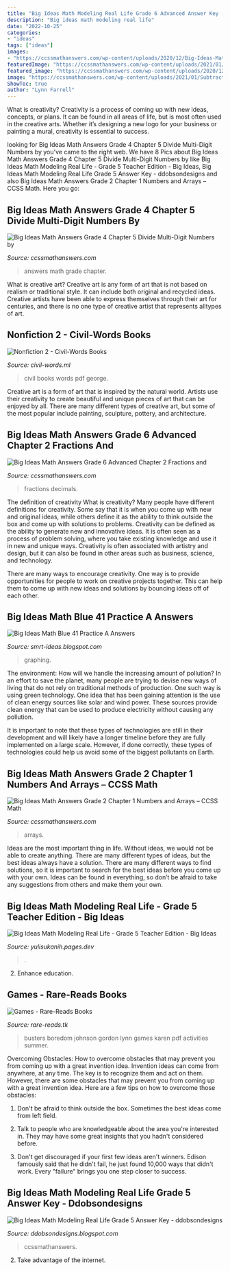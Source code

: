 ```yaml
---
title: "Big Ideas Math Modeling Real Life Grade 6 Advanced Answer Key - Civil Books Words Pdf George"
description: "Big ideas math modeling real life"
date: "2022-10-25"
categories:
- "ideas"
tags: ["ideas"]
images:
- "https://ccssmathanswers.com/wp-content/uploads/2020/12/Big-Ideas-Math-Answers-2nd-Grade-Chapter-1-Numbers-and-Arrays-87.png"
featuredImage: "https://ccssmathanswers.com/wp-content/uploads/2021/01/Subtract-11.bmp"
featured_image: "https://ccssmathanswers.com/wp-content/uploads/2020/12/Big-Ideas-Math-Answers-2nd-Grade-Chapter-1-Numbers-and-Arrays-87.png"
image: "https://ccssmathanswers.com/wp-content/uploads/2021/01/Subtract-11.bmp"
ShowToc: true
author: "Lynn Farrell"
---
```



What is creativity?
Creativity is a process of coming up with new ideas, concepts, or plans. It can be found in all areas of life, but is most often used in the creative arts. Whether it’s designing a new logo for your business or painting a mural, creativity is essential to success.

	

		
looking for Big Ideas Math Answers Grade 4 Chapter 5 Divide Multi-Digit Numbers by you've came to the right web. We have 8 Pics about Big Ideas Math Answers Grade 4 Chapter 5 Divide Multi-Digit Numbers by like Big Ideas Math Modeling Real Life - Grade 5 Teacher Edition - Big Ideas, Big Ideas Math Modeling Real Life Grade 5 Answer Key - ddobsondesigns and also Big Ideas Math Answers Grade 2 Chapter 1 Numbers and Arrays – CCSS Math. Here you go:
		
    
## Big Ideas Math Answers Grade 4 Chapter 5 Divide Multi-Digit Numbers By

<img loading=lazy src="https://ccssmathanswers.com/wp-content/uploads/2020/12/Big-Ideas-Math-Answers-Grade-4-Chapter-5-24.jpg" onerror="this.onerror=null;this.src='https://tse4.mm.bing.net/th?id=OIP.-m3BfXLaQQCVOJb5RJ2CIgAAAA&amp;pid=15.1';" alt="Big Ideas Math Answers Grade 4 Chapter 5 Divide Multi-Digit Numbers by">

_Source: ccssmathanswers.com_

>answers math grade chapter. 

	

What is creative art?
Creative art is any form of art that is not based on realism or traditional style. It can include both original and recycled ideas. Creative artists have been able to express themselves through their art for centuries, and there is no one type of creative artist that represents alltypes of art.

    
## Nonfiction 2 - Civil-Words Books

<img loading=lazy src="https://images-na.ssl-images-amazon.com/images/I/41%2BDFNRtMQL._SX342_BO1,204,203,200_.jpg" onerror="this.onerror=null;this.src='https://tse2.mm.bing.net/th?id=OIP.1QiZkMmdQ8lhnKV7_poZFQAAAA&amp;pid=15.1';" alt="Nonfiction 2 - Civil-Words Books">

_Source: civil-words.ml_

>civil books words pdf george. 

	

Creative art is a form of art that is inspired by the natural world. Artists use their creativity to create beautiful and unique pieces of art that can be enjoyed by all. There are many different types of creative art, but some of the most popular include painting, sculpture, pottery, and architecture.

    
## Big Ideas Math Answers Grade 6 Advanced Chapter 2 Fractions And

<img loading=lazy src="https://ccssmathanswers.com/wp-content/uploads/2021/01/Big-Ideas-Math-Solutions-Grade-6-Advanced-Chapter-2-Fractions-and-Decimals-61.png" onerror="this.onerror=null;this.src='https://tse2.mm.bing.net/th?id=OIP.RWPimb1UVD50d4NtabQ6EwAAAA&amp;pid=15.1';" alt="Big Ideas Math Answers Grade 6 Advanced Chapter 2 Fractions and">

_Source: ccssmathanswers.com_

>fractions decimals. 

	

The definition of creativity
What is creativity? Many people have different definitions for creativity. Some say that it is when you come up with new and original ideas, while others define it as the ability to think outside the box and come up with solutions to problems.
Creativity can be defined as the ability to generate new and innovative ideas. It is often seen as a process of problem solving, where you take existing knowledge and use it in new and unique ways. Creativity is often associated with artistry and design, but it can also be found in other areas such as business, science, and technology.

There are many ways to encourage creativity. One way is to provide opportunities for people to work on creative projects together. This can help them to come up with new ideas and solutions by bouncing ideas off of each other.

    
## Big Ideas Math Blue 41 Practice A Answers

<img loading=lazy src="https://s3.studylib.net/store/data/006714368_1-c653a800d1a0076166d2f581a47ddb3b.png" onerror="this.onerror=null;this.src='https://tse2.mm.bing.net/th?id=OIP.-PZr8MuJDJFJoTSBJuiTOQHaJl&amp;pid=15.1';" alt="Big Ideas Math Blue 41 Practice A Answers">

_Source: smrt-ideas.blogspot.com_

>graphing. 

	

The environment: How will we handle the increasing amount of pollution?
In an effort to save the planet, many people are trying to devise new ways of living that do not rely on traditional methods of production. One such way is using green technology. 
One idea that has been gaining attention is the use of clean energy sources like solar and wind power. These sources provide clean energy that can be used to produce electricity without causing any pollution. 

It is important to note that these types of technologies are still in their development and will likely have a longer timeline before they are fully implemented on a large scale. However, if done correctly, these types of technologies could help us avoid some of the biggest pollutants on Earth.

    
## Big Ideas Math Answers Grade 2 Chapter 1 Numbers And Arrays – CCSS Math

<img loading=lazy src="https://ccssmathanswers.com/wp-content/uploads/2020/12/Big-Ideas-Math-Answers-2nd-Grade-Chapter-1-Numbers-and-Arrays-87.png" onerror="this.onerror=null;this.src='https://tse4.mm.bing.net/th?id=OIP.Ddukmd_LIl9xRoleowauQQAAAA&amp;pid=15.1';" alt="Big Ideas Math Answers Grade 2 Chapter 1 Numbers and Arrays – CCSS Math">

_Source: ccssmathanswers.com_

>arrays. 

	

Ideas are the most important thing in life. Without ideas, we would not be able to create anything. There are many different types of ideas, but the best ideas always have a solution. There are many different ways to find solutions, so it is important to search for the best ideas before you come up with your own. Ideas can be found in everything, so don’t be afraid to take any suggestions from others and make them your own.

    
## Big Ideas Math Modeling Real Life - Grade 5 Teacher Edition - Big Ideas

<img loading=lazy src="https://images-na.ssl-images-amazon.com/images/I/91-bvY6pTnL._AC_UL160_SR160,160_.jpg" onerror="this.onerror=null;this.src='https://tse3.mm.bing.net/th?id=OIP.DUcrNN3h3LFQfqI5DQAcVwCgCg&amp;pid=15.1';" alt="Big Ideas Math Modeling Real Life - Grade 5 Teacher Edition - Big Ideas">

_Source: yulisukanih.pages.dev_

>. 

	

2) Enhance education.

    
## Games - Rare-Reads Books

<img loading=lazy src="https://images-na.ssl-images-amazon.com/images/I/615H7A+tk0L._SX328_BO1,204,203,200_.jpg" onerror="this.onerror=null;this.src='https://tse4.mm.bing.net/th?id=OIP.F1fhc307HJZlgSbSAmWaQAAAAA&amp;pid=15.1';" alt="Games - Rare-Reads Books">

_Source: rare-reads.tk_

>busters boredom johnson gordon lynn games karen pdf activities summer. 

	

Overcoming Obstacles: How to overcome obstacles that may prevent you from coming up with a great invention idea.
Invention ideas can come from anywhere, at any time. The key is to recognize them and act on them. However, there are some obstacles that may prevent you from coming up with a great invention idea. Here are a few tips on how to overcome those obstacles:
1) Don't be afraid to think outside the box. Sometimes the best ideas come from left field.

2) Talk to people who are knowledgeable about the area you're interested in. They may have some great insights that you hadn't considered before.

3) Don't get discouraged if your first few ideas aren't winners. Edison famously said that he didn't fail, he just found 10,000 ways that didn't work. Every "failure" brings you one step closer to success.

    
## Big Ideas Math Modeling Real Life Grade 5 Answer Key - Ddobsondesigns

<img loading=lazy src="https://ccssmathanswers.com/wp-content/uploads/2021/01/Subtract-11.bmp" onerror="this.onerror=null;this.src='https://tse3.mm.bing.net/th?id=OIP.K8HW9V0L7gSxXEAmyCvi3QAAAA&amp;pid=15.1';" alt="Big Ideas Math Modeling Real Life Grade 5 Answer Key - ddobsondesigns">

_Source: ddobsondesigns.blogspot.com_

>ccssmathanswers. 

	

2. Take advantage of the internet.


